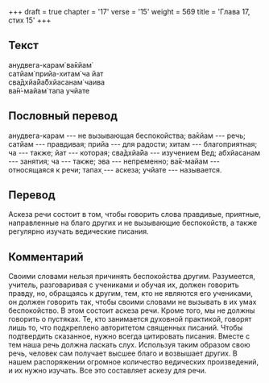 +++
draft = true
chapter = '17'
verse = '15'
weight = 569
title = 'Глава 17, стих 15'
+++
## Текст

анудвега-карам̇ ва̄кйам̇  
сатйам̇ прийа-хитам̇ ча йат  
сва̄дхйа̄йа̄бхйасанам̇ чаива  
ва̄н̇-майам̇ тапа учйате

## Пословный перевод

анудвега-карам --- не вызывающая беспокойства; ва̄кйам --- речь; сатйам
--- правдивая; прийа --- для радости; хитам --- благоприятная; ча ---
также; йат --- которая; сва̄дхйа̄йа --- изучением Вед; абхйасанам ---
занятия; ча --- также; эва --- непременно; ва̄к-майам --- относящаяся к
речи; тапах̣ --- аскеза; учйате --- называется.

## Перевод

Аскеза речи состоит в том, чтобы говорить слова правдивые, приятные,
направленные на благо других и не вызывающие беспокойств, а также
регулярно изучать ведические писания.

## Комментарий

Своими словами нельзя причинять беспокойства другим. Разумеется,
учитель, разговаривая с учениками и обучая их, должен говорить правду,
но, обращаясь к другим, тем, кто не являются его учениками, он должен
говорить так, чтобы своими словами не вызывать в их умах беспокойство. В
этом состоит аскеза речи. Кроме того, мы не должны говорить о пустяках.
Те, кто занимается духовной практикой, говорят лишь то, что подкреплено
авторитетом священных писаний. Чтобы подтвердить сказанное, нужно всегда
цитировать писания. Вместе с тем наша речь должна ласкать слух.
Используя таким образом свою речь, человек сам получает высшее благо и
возвышает других. В нашем распоряжении огромное количество ведических
произведений, и их нужно изучать. Все это составляет аскезу для речи.
